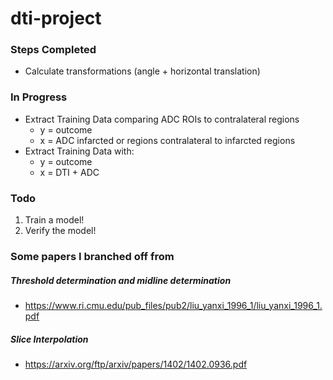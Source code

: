 # dti-project

### Steps Completed

* Calculate transformations (angle + horizontal translation)


### In Progress

* Extract Training Data comparing ADC ROIs to contralateral regions
	* y = outcome
	* x = ADC infarcted or regions contralateral to infarcted regions
*  Extract Training Data with:
	* y = outcome
	* x = DTI + ADC


### Todo
1. Train a model!
2. Verify the model!

### Some papers I branched off from

##### Threshold determination and midline determination
* https://www.ri.cmu.edu/pub_files/pub2/liu_yanxi_1996_1/liu_yanxi_1996_1.pdf
##### Slice Interpolation
* https://arxiv.org/ftp/arxiv/papers/1402/1402.0936.pdf
